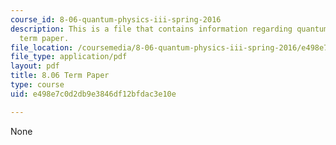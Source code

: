 ```yaml
---
course_id: 8-06-quantum-physics-iii-spring-2016
description: This is a file that contains information regarding quantum physics III
  term paper.
file_location: /coursemedia/8-06-quantum-physics-iii-spring-2016/e498e7c0d2db9e3846df12bfdac3e10e_MIT8_06S16_TermPaper.pdf
file_type: application/pdf
layout: pdf
title: 8.06 Term Paper
type: course
uid: e498e7c0d2db9e3846df12bfdac3e10e

---
```

None
